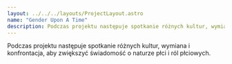 ```yaml
---
layout: ../../../layouts/ProjectLayout.astro
name: "Gender Upon A Time"
description: Podczas projektu następuje spotkanie różnych kultur, wymiana i konfrontacja, aby zwiększyć świadomość o naturze płci i ról płciowych.
---
```


Podczas projektu następuje spotkanie różnych kultur, wymiana i konfrontacja, aby zwiększyć świadomość o naturze płci i ról płciowych.
